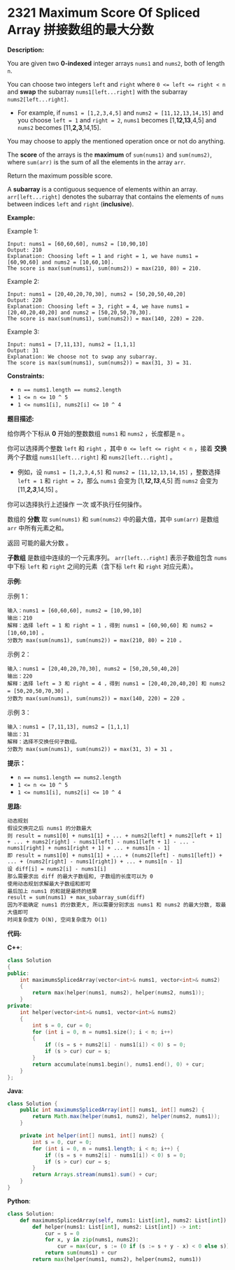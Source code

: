 # 2321 Maximum Score Of Spliced Array 拼接数组的最大分数

__Description:__

You are given two __0-indexed__ integer arrays `nums1` and `nums2`, both of length `n`.

You can choose two integers `left` and `right` where `0 <= left <= right < n` and __swap__ the subarray `nums1[left...right]` with the subarray `nums2[left...right]`.

- For example, if `nums1 = [1,2,3,4,5]` and `nums2 = [11,12,13,14,15]` and you choose `left = 1` and `right = 2`, `nums1` becomes [1,__12,13__,4,5] and `nums2` becomes [11,__2,3__,14,15].

You may choose to apply the mentioned operation once or not do anything.

The __score__ of the arrays is the __maximum__ of `sum(nums1)` and `sum(nums2)`, where `sum(arr)` is the sum of all the elements in the array `arr`.

Return the maximum possible score.

A __subarray__ is a contiguous sequence of elements within an array. `arr[left...right]` denotes the subarray that contains the elements of `nums` between indices `left` and `right` (__inclusive__).

__Example:__

Example 1:

```text
Input: nums1 = [60,60,60], nums2 = [10,90,10]
Output: 210
Explanation: Choosing left = 1 and right = 1, we have nums1 = [60,90,60] and nums2 = [10,60,10].
The score is max(sum(nums1), sum(nums2)) = max(210, 80) = 210.
```

Example 2:

```text
Input: nums1 = [20,40,20,70,30], nums2 = [50,20,50,40,20]
Output: 220
Explanation: Choosing left = 3, right = 4, we have nums1 = [20,40,20,40,20] and nums2 = [50,20,50,70,30].
The score is max(sum(nums1), sum(nums2)) = max(140, 220) = 220.
```

Example 3:

```text
Input: nums1 = [7,11,13], nums2 = [1,1,1]
Output: 31
Explanation: We choose not to swap any subarray.
The score is max(sum(nums1), sum(nums2)) = max(31, 3) = 31.
```

__Constraints:__

- `n == nums1.length == nums2.length`
- `1 <= n <= 10 ^ 5`
- `1 <= nums1[i], nums2[i] <= 10 ^ 4`

__题目描述:__

给你两个下标从 __0__ 开始的整数数组 `nums1` 和 `nums2` ，长度都是 `n` 。

你可以选择两个整数 `left` 和 `right` ，其中 `0 <= left <= right < n` ，接着 __交换__ 两个子数组 `nums1[left...right]` 和 `nums2[left...right]` 。

- 例如，设 `nums1 = [1,2,3,4,5]` 和 `nums2 = [11,12,13,14,15]` ，整数选择 `left = 1` 和 `right = 2`，那么 `nums1` 会变为 [1,___12_,_13___,4,5] 而 `nums2` 会变为 [11,___2,3___,14,15] 。

你可以选择执行上述操作 一次 或不执行任何操作。

数组的 __分数__ 取 `sum(nums1)` 和 `sum(nums2)` 中的最大值，其中 `sum(arr)` 是数组 `arr` 中所有元素之和。

返回 可能的最大分数 。

__子数组__ 是数组中连续的一个元素序列。 `arr[left...right]` 表示子数组包含 `nums` 中下标 `left` 和 `right` 之间的元素（含下标 `left` 和 `right` 对应元素）。

__示例:__

示例 1：

```text
输入：nums1 = [60,60,60], nums2 = [10,90,10]
输出：210
解释：选择 left = 1 和 right = 1 ，得到 nums1 = [60,90,60] 和 nums2 = [10,60,10] 。
分数为 max(sum(nums1), sum(nums2)) = max(210, 80) = 210 。
```

示例 2：

```text
输入：nums1 = [20,40,20,70,30], nums2 = [50,20,50,40,20]
输出：220
解释：选择 left = 3 和 right = 4 ，得到 nums1 = [20,40,20,40,20] 和 nums2 = [50,20,50,70,30] 。
分数为 max(sum(nums1), sum(nums2)) = max(140, 220) = 220 。
```

示例 3：

```text
输入：nums1 = [7,11,13], nums2 = [1,1,1]
输出：31
解释：选择不交换任何子数组。
分数为 max(sum(nums1), sum(nums2)) = max(31, 3) = 31 。
```

__提示：__

- `n == nums1.length == nums2.length`
- `1 <= n <= 10 ^ 5`
- `1 <= nums1[i], nums2[i] <= 10 ^ 4`

__思路:__

```text
动态规划
假设交换完之后 nums1 的分数最大
则 result = nums1[0] + nums1[1] + ... + nums2[left] + nums2[left + 1] + ... + nums2[right] - nums1[left] - nums1[left + 1] - ... - nums1[right] + nums1[right + 1] + ... + nums1[n - 1]
即 result = nums1[0] + nums1[1] + ... + (nums2[left] - nums1[left]) + ... + (nums2[right] - nums1[right]) + ... + nums1[n - 1]
设 diff[i] = nums2[i] - nums1[i]
那么需要求出 diff 的最大子数组和, 子数组的长度可以为 0
使用动态规划求解最大子数组和即可
最后加上 nums1 的和就是最终的结果
result = sum(nums1) + max_subarray_sum(diff)
因为不能确定 nums1 的分数更大, 所以需要分别求出 nums1 和 nums2 的最大分数, 取最大值即可
时间复杂度为 O(N), 空间复杂度为 O(1)
```

__代码:__

__C++__:

```C++
class Solution 
{
public:
    int maximumsSplicedArray(vector<int>& nums1, vector<int>& nums2) 
    {
        return max(helper(nums1, nums2), helper(nums2, nums1));
    }
private:
    int helper(vector<int>& nums1, vector<int>& nums2)
    {
        int s = 0, cur = 0;
        for (int i = 0, n = nums1.size(); i < n; i++) 
        {
            if ((s = s + nums2[i] - nums1[i]) < 0) s = 0;
            if (s > cur) cur = s;
        }
        return accumulate(nums1.begin(), nums1.end(), 0) + cur;
    }
};
```

__Java__:

```Java
class Solution {
    public int maximumsSplicedArray(int[] nums1, int[] nums2) {
        return Math.max(helper(nums1, nums2), helper(nums2, nums1));
    }

    private int helper(int[] nums1, int[] nums2) {
        int s = 0, cur = 0;
        for (int i = 0, n = nums1.length; i < n; i++) {
            if ((s = s + nums2[i] - nums1[i]) < 0) s = 0;
            if (s > cur) cur = s;
        }
        return Arrays.stream(nums1).sum() + cur;
    }
}
```

__Python__:

```Python
class Solution:
    def maximumsSplicedArray(self, nums1: List[int], nums2: List[int]) -> int:
        def helper(nums1: List[int], nums2: List[int]) -> int:
            cur = s = 0
            for x, y in zip(nums1, nums2):
                cur = max(cur, s := (0 if (s := s + y - x) < 0 else s))
            return sum(nums1) + cur
        return max(helper(nums1, nums2), helper(nums2, nums1))
```

